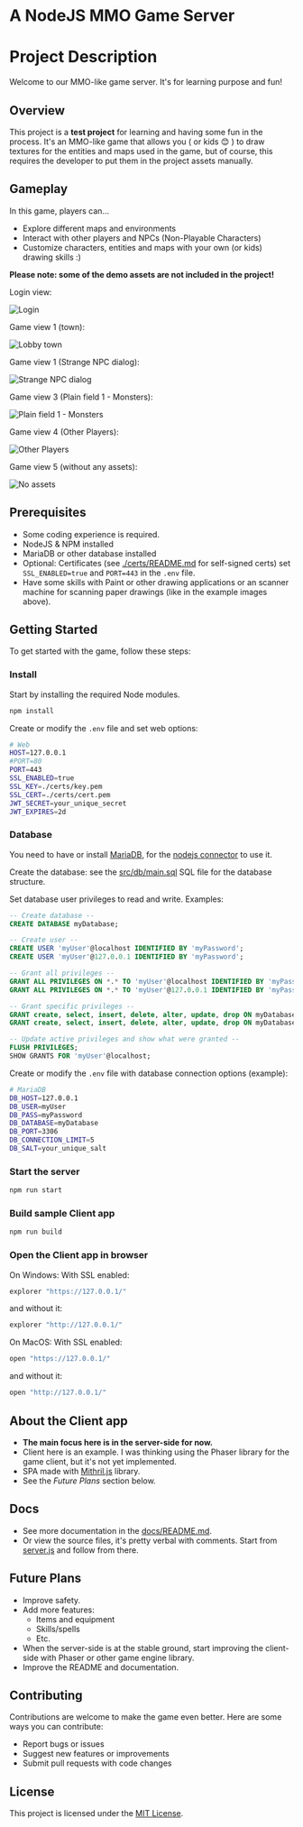 A NodeJS MMO Game Server
=======================

# Project Description

Welcome to our MMO-like game server. It's for learning purpose and fun!

## Overview

This project is a **test project** for learning and having some fun in the process. 
It's an MMO-like game that allows you ( or kids 😊 ) to draw textures for the entities 
and maps used in the game, but of course, this requires the developer 
to put them in the project assets manually.

## Gameplay

In this game, players can...

- Explore different maps and environments
- Interact with other players and NPCs (Non-Playable Characters)
- Customize characters, entities and maps with your own (or kids) drawing skills :)

**Please note: some of the demo assets are not included in the project!**

Login view:

![Login](./docs/login_01.jpg)

Game view 1 (town):

![Lobby town](./docs/game_01.jpg)

Game view 1 (Strange NPC dialog):

![Strange NPC dialog](./docs/game_02.jpg)

Game view 3 (Plain field 1 - Monsters):

![Plain field 1 - Monsters](./docs/game_03.jpg)

Game view 4 (Other Players):

![Other Players](./docs/game_04.jpg)

Game view 5 (without any assets):

![No assets](./docs/game_05.jpg)

## Prerequisites
 - Some coding experience is required.
 - NodeJS & NPM installed
 - MariaDB or other database installed
 - Optional: Certificates (see [./certs/README.md](./certs/README.md) for self-signed certs) set `SSL_ENABLED=true` and `PORT=443` in the `.env` file.
 - Have some skills with Paint or other drawing applications or an scanner machine for scanning paper drawings (like in the example images above).

## Getting Started

To get started with the game, follow these steps:

### Install

Start by installing the required Node modules.

```sh
npm install
```

Create or modify the `.env` file and set web options:
```sh
# Web
HOST=127.0.0.1
#PORT=80
PORT=443
SSL_ENABLED=true
SSL_KEY=./certs/key.pem
SSL_CERT=./certs/cert.pem
JWT_SECRET=your_unique_secret
JWT_EXPIRES=2d
```

### Database

You need to have or install [MariaDB](https://mariadb.com/downloads/), for the [nodejs connector](https://mariadb.com/kb/en/getting-started-with-the-node-js-connector/) to use it.

Create the database: see the [src/db/main.sql](./src/db/main.sql) SQL file for the database structure.

Set database user privileges to read and write. Examples:
```sql
-- Create database --
CREATE DATABASE myDatabase;

-- Create user --
CREATE USER 'myUser'@localhost IDENTIFIED BY 'myPassword';
CREATE USER 'myUser'@127.0.0.1 IDENTIFIED BY 'myPassword';

-- Grant all privileges --
GRANT ALL PRIVILEGES ON *.* TO 'myUser'@localhost IDENTIFIED BY 'myPassword';
GRANT ALL PRIVILEGES ON *.* TO 'myUser'@127.0.0.1 IDENTIFIED BY 'myPassword';

-- Grant specific privileges --
GRANT create, select, insert, delete, alter, update, drop ON myDatabase.* TO 'myUser'@'localhost' IDENTIFIED BY 'myPassword';
GRANT create, select, insert, delete, alter, update, drop ON myDatabase.* TO 'myUser'@'127.0.0.1' IDENTIFIED BY 'myPassword';

-- Update active privileges and show what were granted --
FLUSH PRIVILEGES;
SHOW GRANTS FOR 'myUser'@localhost;
```

Create or modify the `.env` file with database connection options (example):
```sh
# MariaDB
DB_HOST=127.0.0.1
DB_USER=myUser
DB_PASS=myPassword
DB_DATABASE=myDatabase
DB_PORT=3306
DB_CONNECTION_LIMIT=5
DB_SALT=your_unique_salt
```

### Start the server

```sh
npm run start
```

### Build sample Client app

```sh
npm run build
```

### Open the Client app in browser

On Windows:
With SSL enabled:
```sh
explorer "https://127.0.0.1/"
```
and without it:
```sh
explorer "http://127.0.0.1/"
```

On MacOS:
With SSL enabled:
```sh
open "https://127.0.0.1/"
```
and without it:
```sh
open "http://127.0.0.1/"
```

## About the Client app
 - **The main focus here is in the server-side for now.**
 - Client here is an example. I was thinking using the Phaser library for the game client, but it's not yet implemented.
 - SPA made with [Mithril.js](https://mithril.js.org/) library.
 - See the *Future Plans* section below.

## Docs
 - See more documentation in the [docs/README.md](./docs/README.md).
 - Or view the source files, it's pretty verbal with comments. Start from [server.js](./server.js) and follow from there.

## Future Plans
 - Improve safety.
 - Add more features:
   - Items and equipment
   - Skills/spells
   - Etc.
 - When the server-side is at the stable ground, start improving the client-side with Phaser or other game engine library.
 - Improve the README and documentation.

## Contributing

Contributions are welcome to make the game even better. Here are some ways you can contribute:

- Report bugs or issues
- Suggest new features or improvements
- Submit pull requests with code changes

## License

This project is licensed under the [MIT License](LICENSE).

